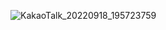 ![KakaoTalk_20220918_195723759](https://user-images.githubusercontent.com/99226598/190898708-b181ee24-d552-4a03-ab57-e6e9e0e499ba.jpg)
